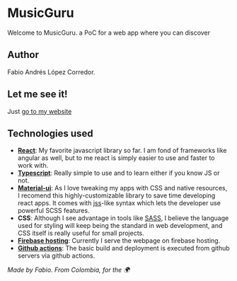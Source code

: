 # MusicGuru

Welcome to MusicGuru. a PoC for a web app where you can discover 
## Author

Fabio Andrés López Corredor.
## Let me see it!

Just [go to my website](https://musicguru-98608.web.app/)

## Technologies used

* **[React](https://reactjs.org/)**: My favorite javascript library so far. I am fond of frameworks like angular as well, but to me react is simply easier to use and faster to work with.
* **[Typescript](https://www.typescriptlang.org/)**: Really simple to use and to learn either if you know JS or not.
* **[Material-ui](https://material-ui.com/)**: As I love tweaking my apps with CSS and native resources, I recomend this highly-customizable library to save time developing react apps. It comes with [jss](https://cssinjs.org/)-like syntax which lets the developer use powerful SCSS features.
* **CSS**: Although I see advantage in tools like [SASS](https://sass-lang.com/), I believe the language used for styling will keep being the standard in web development, and CSS itself is really useful for small projects.
* **[Firebase hosting](https://firebase.google.com/)**: Currently I serve the webpage on firebase hosting. 
* **[Github actions](https://github.com/features/actions)**: The basic build and deployment is executed from github servers via github actions.

*Made by Fabio. From Colombia, for the 🌍*
